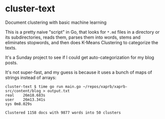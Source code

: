 # cluster-text
Document clustering with basic machine learning

This is a pretty naive "script" in Go, that looks for `*.md` files in a directory or its subdirectories, reads them, parses them into words, stems and eliminates stopwords, and then does K-Means Clustering to categorize the texts.

It's a Sunday project to see if I could get auto-categorization for my blog posts.

It's not super-fast, and my guess is because it uses a bunch of maps of strings instead of arrays:

    cluster-text $ time go run main.go ~/repos/xaprb/xaprb-src/content/blog > output.txt
    real	26m18.683s
    user	26m13.341s
    sys	0m8.029s
    
    Clustered 1158 docs with 9877 words into 50 clusters
    
